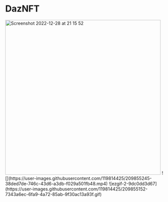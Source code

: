 # DazNFT


<img width="494" alt="Screenshot 2022-12-28 at 21 15 52" src="https://user-images.githubusercontent.com/119814425/209855185-7e44ff90-3751-490a-9490-c33ddc331f25.png">
![](https://user-images.githubusercontent.com/119814425/209855245-38ded7de-746c-43d6-a3db-f029a501fb48.mp4)
![ezgif-2-9dc0dd3d67](https://user-images.githubusercontent.com/119814425/209855152-7343a6ec-6fa9-4a72-85ab-9f30ac13a93f.gif)

